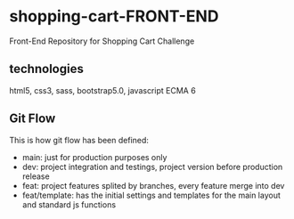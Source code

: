 # shopping-cart-FRONT-END
Front-End Repository for Shopping Cart Challenge

## technologies
html5, css3, sass, bootstrap5.0, javascript ECMA 6

## Git Flow
This is how git flow has been defined:
- main: just for production purposes only
- dev: project integration and testings, project version before production release
- feat: project features splited by branches, every feature merge into dev
- feat/template: has the initial settings and templates for the main layout and standard js functions

